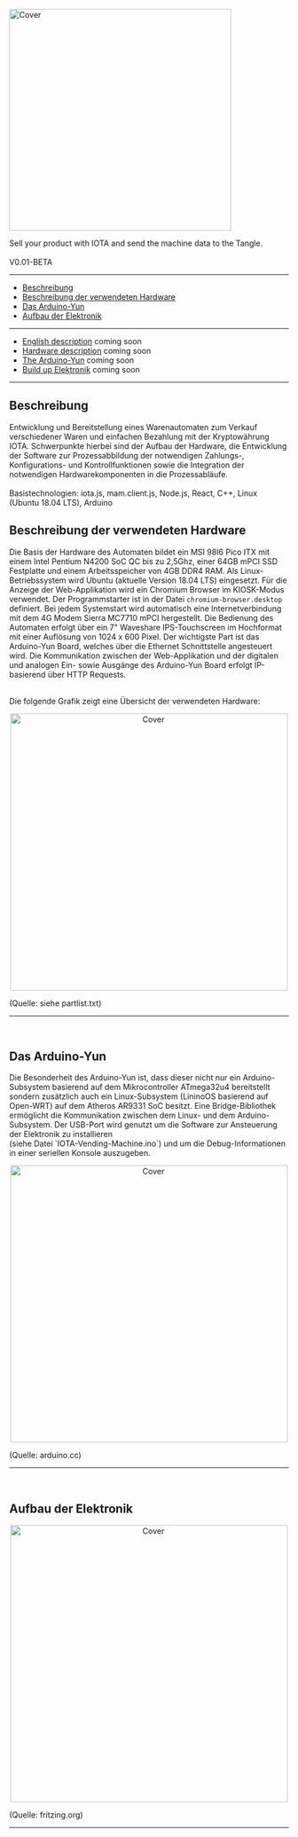 
<p><img src="https://https://oxinon.com/wp-content/uploads/2019/02/IOTA-Vending-Machine-1.png" alt="Cover" width="400"></p>

Sell your product with IOTA and send the machine data to the Tangle.
<br>
<br>
V0.01-BETA 

* * *

+ [Beschreibung](#german)
+ [Beschreibung der verwendeten Hardware](#hardware)
+ [Das Arduino-Yun](#arduinoyun)
+ [Aufbau der Elektronik](#elektronik)
***
+ [English description](#english) coming soon
+ [Hardware description](#harwareE) coming soon
+ [The Arduino-Yun](#arduinoyunE) coming soon
+ [Build up Elektronik](#elektronikE) coming soon

* * *
<a name="german"></a><h2>Beschreibung</h2>
Entwicklung und Bereitstellung eines Warenautomaten zum Verkauf verschiedener Waren und einfachen Bezahlung mit der Kryptowährung IOTA. Schwerpunkte hierbei sind der Aufbau der Hardware, die Entwicklung der Software zur Prozessabbildung der notwendigen Zahlungs-, Konfigurations- und Kontrollfunktionen sowie die Integration der notwendigen Hardwarekomponenten in die Prozessabläufe.
<br>
<br>
Basistechnologien: iota.js, mam.client.js, Node.js, React, C++, Linux (Ubuntu 18.04 LTS), Arduino


<a name="hardware"></a><h2>Beschreibung der verwendeten Hardware</h2>
Die Basis der Hardware des Automaten bildet ein MSI 98I6 Pico ITX mit einem Intel Pentium N4200 SoC QC bis zu 2,5Ghz, einer 64GB mPCI SSD Festplatte und einem Arbeitsspeicher von 4GB DDR4 RAM. Als Linux-Betriebssystem wird Ubuntu (aktuelle Version 18.04 LTS) eingesetzt. Für die Anzeige der Web-Applikation wird ein Chromium Browser im KIOSK-Modus verwendet. Der Programmstarter ist in der Datei `chromium-browser.desktop` definiert. Bei jedem Systemstart wird automatisch eine Internetverbindung mit dem 4G Modem Sierra MC7710 mPCI hergestellt. Die Bedienung des Automaten erfolgt über ein 7" Waveshare IPS-Touchscreen im Hochformat mit einer Auflösung von 1024 x 600 Pixel. 
Der wichtigste Part ist das Arduino-Yun Board, welches über die Ethernet Schnittstelle angesteuert wird. Die Kommunikation zwischen der Web-Applikation und der digitalen und analogen Ein- sowie Ausgänge des Arduino-Yun Board erfolgt IP-basierend über HTTP Requests.

<br>
Die folgende Grafik zeigt eine Übersicht der verwendeten Hardware:
<br>
<p><center><img src="https://oxinon.com/wp-content/uploads/2019/02/KomponentAll5.png" alt="Cover" width="500"></center></p>
(Quelle: siehe partlist.txt)
<hr>

<br>
<a name="arduinoyun"></a><h2>Das Arduino-Yun</h2>
Die Besonderheit des Arduino-Yun ist, dass dieser nicht nur ein Arduino-Subsystem basierend auf dem Mikrocontroller ATmega32u4 bereitstellt sondern zusätzlich auch ein Linux-Subsystem (LininoOS basierend auf Open-WRT) auf dem Atheros AR9331 SoC besitzt. Eine Bridge-Bibliothek ermöglicht die Kommunikation zwischen dem Linux- und dem Arduino-Subsystem.
Der USB-Port wird genutzt um die Software zur Ansteuerung der Elektronik zu installieren 
<br>
(siehe Datei `IOTA-Vending-Machine.ino`) und um die Debug-Informationen in einer seriellen Konsole auszugeben.
<br>
<p><center><img src="https://oxinon.com/wp-content/uploads/2019/02/BridgeBlockDiag-2.png" alt="Cover" width="500"></center></p>
(Quelle: arduino.cc)
<hr>
<br>
<a name="elektronik"></a><h2>Aufbau der Elektronik</h2>
<p><center><img src="https://oxinon.com/wp-content/uploads/2019/02/fritzing.png" alt="Cover" width="500"></center></p>
(Quelle: fritzing.org)
<hr>

<br>

